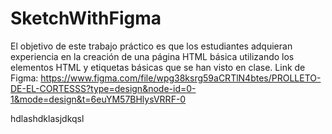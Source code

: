 # SketchWithFigma
El objetivo de este trabajo práctico es que los estudiantes adquieran experiencia en la creación de una página HTML básica utilizando los elementos HTML y etiquetas básicas que se han visto en clase.
Link de Figma: https://www.figma.com/file/wpg38ksrg59aCRTlN4btes/PROLLETO-DE-EL-CORTESSS?type=design&node-id=0-1&mode=design&t=6euYM57BHlysVRRF-0

hdlashdklasjdkqsl
